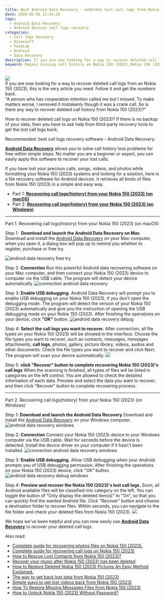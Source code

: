 ```yaml
---
title: Best Android Data Recovery - undelete lost call logs from Nokia 150 (2023)
date: 2024-02-05 21:41:20
tags: 
  - Android Data Recovery
  - Android devices call logs recovery
categories: 
  - Call logs Recovery
  - Aiseesoft
  - FoneLab
  - Android
  - Data Recovery
description: If you are now looking for a way to recover deleted call logs from an Nokia 150 (2023), this is the very article you need. Follow it and get the numbers back.
keyword: Regain missing call history on Nokia 150 (2023),Nokia 150 (2023) call logs recovery,save erased call logs on Nokia 150 (2023),unerase call numbers from Nokia 150 (2023),retrieve wiped call logs Nokia 150 (2023),restore deleted call history on Nokia 150 (2023),does the Nokia 150 (2023) have a backup for deleted call history,how can i find my deleted call history Nokia 150 (2023),recover deleted call history 2018 for Nokia 150 (2023),Nokia 150 (2023) call history recovery,how do i recover call history on Nokia 150 (2023),Nokia 150 (2023) reset but recover call history
---
```


<img src="https://img0mobiles.techidaily.com/images/best-assets/devices/nokia/nokia-150-(2023)/3.jpg" class="atpl-imgstyle"  />

<div class="atpl-content atpl-for-fonelab-android recover-call-logs">

<div class="atpl-post-description-part-1">
If you are now looking for a way to recover deleted call logs from an Nokia 150 (2023), this is the very article you need. Follow it and get the numbers back.
</div>



<div class="atpl-post-description-part-2">
<div class="tpl-content-sub-paragraph-question">
    "A person who has cooperation intention called me but I missed. To make matters worse, I removed it mistakenly though it was a crank call. So is there any way to recover deleted call history from Nokia 150 (2023)?"
</div>
<div class="tpl-content-sub-paragraph-content">
  <p>
    How to recover deleted call logs on Nokia 150 (2023)? If there is no backup of your data, then you have to ask help from third-party recovery tools to get the lost call logs back.
  </p>
</div>
</div>

<div class="atpl-post-description-part-3">
<div class="tpl-content-sub-paragraph-title">
    Recommended: best call logs recovery software - Android Data Recovery:
</div>
<div class="tpl-content-sub-paragraph-content">
  <p>
    <a href="https://tools.techidaily.com/aiseesoft-android-data-recovery/" target="_blank" rel="noopener"><strong>Android Data Recovery</strong></a> allows you to solve call history loss problems for free within simple steps. No matter you are a beginner or expert, you can easily apply this software to recover your lost calls.
  </p>
</div>
<div class="tpl-content-sub-paragraph-content">
  <p>
    If you have lost your precious calls, songs, videos, and photos while formatting your Nokia 150 (2023) systems and looking for a solution, here is a file recovery software for Android devices. It retrieves all kinds of files from Nokia 150 (2023) in a simple and easy way.
  </p>
</div>
</div>

<ul>
  <li>Part 1: <strong><a href="#p1"> Recovering call logs(history) from your Nokia 150 (2023)  (on macOS)</a></strong></li>
  <li>Part 2: <strong><a href="#p2"> Recovering call logs(history) from your Nokia 150 (2023)  (on Windows)</a></strong></li>
</ul>


<!-- Part 1 -->
<a id="p1" name="p1" ></a><hr>

<div>
  <span class="atpl-step-part-style">Part 1. Recovering call logs(history) from your Nokia 150 (2023) (on macOS)</span>
</div>

<span class="atpl-stepstyle-a"><span>Step 1: </span></span> <strong>Download and launch the Android Data Recovery on Mac</strong>
Download and install the <a href="https://tools.techidaily.com/aiseesoft-android-data-recovery/" target="_blank" rel="noopener">Android Data Recovery</a> on your Mac computer, when you open it, a dialog box will pop up to remind you whether to register, purchase or free try.

<img src="https://tools.techidaily.com/images/apps/aiseesoft/android-data-recovery/mac-free-try.png" class="atpl-imgstyle" alt="android data recovery free try" />

<span class="atpl-stepstyle-a"><span>Step 2: </span></span> <strong>Connection</strong>
Run this powerful Android data recovering software on your Mac computer, and then connect your Nokia 150 (2023) device to computer via the USB cable. The program will detect your device automatically.
<img src="https://tools.techidaily.com/images/apps/aiseesoft/android-data-recovery/mac-connection-interface.jpg" class="atpl-imgstyle" alt="connection android data recovery" />

<span class="atpl-stepstyle-a"><span>Step 3: </span></span> <strong>Enable USB debugging.</strong>
Android Data Recovery will prompt you to enable USB debugging on your Nokia 150 (2023), if you don't open the debugging mode. The program will detect the version of your Nokia 150 (2023) automatically and give you the instruction of opening the USB debugging mode on your Nokia 150 (2023). After finishing the operations on your device, click <strong>"OK"</strong> button.
<img src="https://tools.techidaily.com/images/apps/aiseesoft/android-data-recovery/mac-android-usb-debug.jpg"  class="atpl-imgstyle" alt="android data recovery debug" />

<span class="atpl-stepstyle-a"><span>Step 4: </span></span> <strong>Select the call logs you want to recover.</strong>
After connection, all file types on your Nokia 150 (2023) will be showed in the interface. Choose the file types you want to recover, such as contacts, messages, messages attachments, <b>call logs</b>, photos, gallery, picture library, videos, audios and other documents. Check the file types you want to recover and click Next. The program will scan your device automatically.
<img src="https://tools.techidaily.com/images/apps/aiseesoft/android-data-recovery/mac-choose-type-call-logs.jpg" class="atpl-imgstyle"  />

<span class="atpl-stepstyle-a"><span>Step 5: </span></span> <strong>click "Recover" button to  complete recovering Nokia 150 (2023)'s call logs</strong>
When the scanning is finished, all types of files will be listed in categories on the left control. You are allowed to check the detailed information of each data. Preview and select the data you want to recover, and then click "Recover" button to complete recovering process.


<a id="p2" name="p2"></a><hr>

<!-- Part 2 -->
<div>
  <span class="atpl-step-part-style">Part 2. Recovering call logs(history) from your Nokia 150 (2023) (on Windows)</span>
</div>

<span class="atpl-stepstyle-a"><span>Step 1: </span></span> <strong>Download and launch the Android Data Recovery</strong>
Download and install the <a href="https://tools.techidaily.com/aiseesoft-android-data-recovery/" target="_blank" rel="noopener">Android Data Recovery</a> on your Windows computer.
<img src="https://tools.techidaily.com/images/apps/aiseesoft/android-data-recovery/win-start-interface.png"  class="atpl-imgstyle" alt="android data recovery windows" />

<span class="atpl-stepstyle-a"><span>Step 2: </span></span> <strong>Connection</strong>
Connect your Nokia 150 (2023) device to your Windows computer via the USB cable. Wait for seconds before the device is detected. Install the device driver on your computer if it hasn't been installed.
<img src="https://tools.techidaily.com/images/apps/aiseesoft/android-data-recovery/win-connection-interface.png" class="atpl-imgstyle" alt="connection android data recovery windows" />

<span class="atpl-stepstyle-a"><span>Step 3: </span></span> <strong>Enable USB debugging.</strong>
Allow USB debugging when your Android prompts you of USB debugging permission. After finishing the operations on your Nokia 150 (2023) device, click "OK" button.
<img src="https://tools.techidaily.com/images/apps/aiseesoft/android-data-recovery/win-android-usb-debug.png" class="atpl-imgstyle" alt="android data recovery debug windows" />

<span class="atpl-stepstyle-a"><span>Step 4: </span></span> <strong>Preview and recover the Nokia 150 (2023)'s lost call logs.</strong>
Soon, all Android available files will be classified into category on the left. You can toggle the button of "Only display the deleted item(s)" to "On", so that you can quickly find the wanted Android file. Click "Recover" button and choose a destination folder to recover files. Within seconds, you can navigate to the file folder and check your deleted files from Nokia 150 (2023).
<img src="https://tools.techidaily.com/images/apps/aiseesoft/android-data-recovery/win-recover-call-logs.png" class="atpl-imgstyle"  />

<div class="atpl-post-description-part-4">
<div class="tpl-content-sub-paragraph-normal">
    <p>
        We hope we've been helpful and you can now easily use <a href="https://tools.techidaily.com/aiseesoft-android-data-recovery/" target="_blank" rel="noopener"><strong>Android Data Recovery</strong></a> to recover your deleted call logs.
    </p>
</div>
</div>

<ins class="adsbygoogle"
     style="display:block"
     data-ad-client="ca-pub-7571918770474297"
     data-ad-slot="8358498916"
     data-ad-format="auto"
     data-full-width-responsive="true"></ins>

<span class="atpl-alsoreadstyle">Also read:</span>
<div><ul>
<li><a href="/complete-guide-for-recovering-photos-files-on-nokia-150-2023-by-fonelab-android-recover-photos/" target="_blank" rel="noopener"><u>Complete guide for recovering photos files on Nokia 150 (2023).</u></a></li>
<li><a href="/complete-guide-for-recovering-call-logs-on-nokia-150-2023-by-fonelab-android-recover-call-logs/" target="_blank" rel="noopener"><u>Complete guide for recovering call logs on Nokia 150 (2023)</u></a></li>
<li><a href="/how-to-rescue-lost-contacts-from-nokia-150-2023-by-fonelab-android-recover-contacts/" target="_blank" rel="noopener"><u>How to Rescue Lost Contacts from Nokia 150 (2023)?</u></a></li>
<li><a href="/recover-your-music-after-nokia-150-2023-has-been-deleted-by-fonelab-android-recover-music/" target="_blank" rel="noopener"><u>Recover your music after Nokia 150 (2023) has been deleted</u></a></li>
<li><a href="/how-to-restore-deleted-nokia-150-2023-pictures-an-easy-method-explained-by-fonelab-android-recover-pictures/" target="_blank" rel="noopener"><u>How to Restore Deleted Nokia 150 (2023) Pictures  An Easy Method Explained.</u></a></li>
<li><a href="/the-way-to-get-back-lost-data-from-nokia-150-2023-by-fonelab-android-recover-data/" target="_blank" rel="noopener"><u>The way to get back lost data from Nokia 150 (2023)</u></a></li>
<li><a href="/simple-ways-to-get-lost-videos-back-from-nokia-150-2023-by-fonelab-android-recover-video/" target="_blank" rel="noopener"><u>Simple ways to get lost videos back from Nokia 150 (2023)</u></a></li>
<li><a href="/how-to-restore-missing-messages-files-from-nokia-150-2023-by-fonelab-android-recover-messages/" target="_blank" rel="noopener"><u>How To  Restore Missing Messages Files from Nokia 150 (2023)</u></a></li>
<li><a href="/how-to-unlock-nokia-150-2023-without-password-by-drfone-android-unlock-android-unlock/" target="_blank" rel="noopener"><u>How to Unlock Nokia 150 (2023) Without Password?</u></a></li>
</ul></div>

</div>
